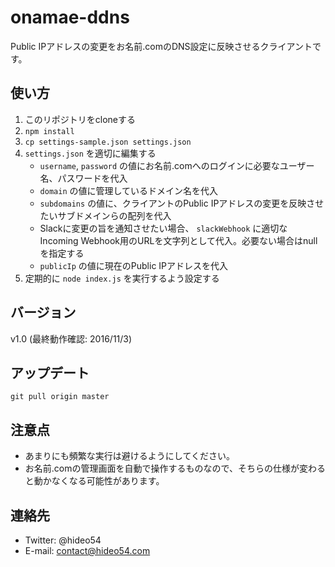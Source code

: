 # onamae-ddns

Public IPアドレスの変更をお名前.comのDNS設定に反映させるクライアントです。

## 使い方

1. このリポジトリをcloneする
2. `npm install`
3. `cp settings-sample.json settings.json`
4. `settings.json` を適切に編集する
    * `username`, `password` の値にお名前.comへのログインに必要なユーザー名、パスワードを代入
    * `domain` の値に管理しているドメイン名を代入
    * `subdomains` の値に、クライアントのPublic IPアドレスの変更を反映させたいサブドメインらの配列を代入
    * Slackに変更の旨を通知させたい場合、 `slackWebhook` に適切なIncoming Webhook用のURLを文字列として代入。必要ない場合はnullを指定する
    * `publicIp` の値に現在のPublic IPアドレスを代入
5. 定期的に `node index.js` を実行するよう設定する

## バージョン

v1.0 (最終動作確認: 2016/11/3)

## アップデート

`git pull origin master`

## 注意点

* あまりにも頻繁な実行は避けるようにしてください。
* お名前.comの管理画面を自動で操作するものなので、そちらの仕様が変わると動かなくなる可能性があります。

## 連絡先

* Twitter: @hideo54
* E-mail: contact@hideo54.com

